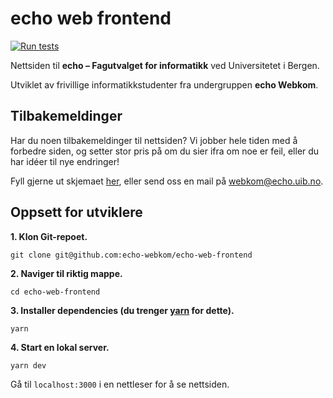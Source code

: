# echo web frontend

[![Run tests](https://github.com/echo-webkom/echo-web-frontend/actions/workflows/test.yaml/badge.svg)](https://github.com/echo-webkom/echo-web-frontend/actions/workflows/test.yaml)

Nettsiden til **echo – Fagutvalget for informatikk** ved Universitetet i Bergen.

Utviklet av frivillige informatikkstudenter fra undergruppen **echo Webkom**.

## Tilbakemeldinger

Har du noen tilbakemeldinger til nettsiden?
Vi jobber hele tiden med å forbedre siden,
og setter stor pris på om du sier ifra om noe er feil,
eller du har idéer til nye endringer!

Fyll gjerne ut skjemaet [her](https://forms.gle/r9LNMFjanUNP7Gph9),
eller send oss en mail på [webkom@echo.uib.no](mailto:webkom@echo.uib.no).

## Oppsett for utviklere

**1. Klon Git-repoet.**

    git clone git@github.com:echo-webkom/echo-web-frontend

**2. Naviger til riktig mappe.**

    cd echo-web-frontend

**3. Installer dependencies (du trenger [yarn](https://classic.yarnpkg.com/en/docs/install) for dette).**

    yarn

**4. Start en lokal server.**

    yarn dev

Gå til `localhost:3000` i en nettleser for å se nettsiden.
